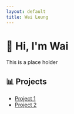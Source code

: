 ```yaml
---
layout: default
title: Wai Leung
---
```


# 👋 Hi, I'm Wai

This is a place holder

## 📊 Projects

- [Project 1](https://github.com/)
- [Project 2](https://github.com/)